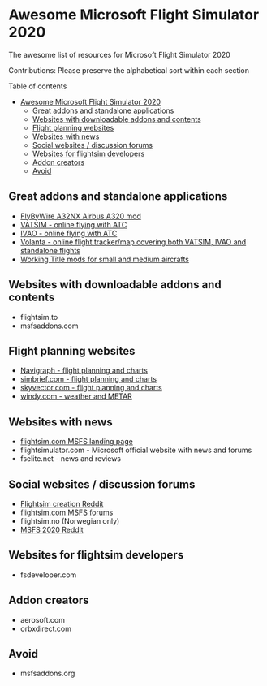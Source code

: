 # Awesome Microsoft Flight Simulator 2020
The awesome list of resources for Microsoft Flight Simulator 2020

Contributions: Please preserve the alphabetical sort within each section

Table of contents

- [Awesome Microsoft Flight Simulator 2020](#awesome-microsoft-flight-simulator-2020)
  - [Great addons and standalone applications](#great-addons-and-standalone-applications)
  - [Websites with downloadable addons and contents](#websites-with-downloadable-addons-and-contents)
  - [Flight planning websites](#flight-planning-websites)
  - [Websites with news](#websites-with-news)
  - [Social websites / discussion forums](#social-websites--discussion-forums)
  - [Websites for flightsim developers](#websites-for-flightsim-developers)
  - [Addon creators](#addon-creators)
  - [Avoid](#avoid)

## Great addons and standalone applications

* [FlyByWire A32NX Airbus A320 mod](https://github.com/flybywiresim/a32nx)
* [VATSIM - online flying with ATC](https://vatsim.net)
* [IVAO - online flying with ATC](https://ivao.aero/)
* [Volanta - online flight tracker/map covering both VATSIM, IVAO and standalone flights](https://volanta.app/)
* [Working Title mods for small and medium aircrafts](https://github.com/Working-Title-MSFS-Mods/fspackages)

## Websites with downloadable addons and contents

* flightsim.to
* msfsaddons.com

## Flight planning websites

* [Navigraph - flight planning and charts](navigraph.com)
* [simbrief.com - flight planning and charts](simbrief.com)
* [skyvector.com - flight planning and charts](skyvector.com)
* [windy.com - weather and METAR](https://windy.com)

## Websites with news

* [flightsim.com MSFS landing page](https://www.flightsim.com/vbfs/content.php?20943-MSFS)
* flightsimulator.com - Microsoft official website with news and forums
* fselite.net - news and reviews

## Social websites / discussion forums

* [Flightsim creation Reddit](https://www.reddit.com/r/FS2020Creation/)
* [flightsim.com MSFS forums](https://www.flightsim.com/vbfs/forumdisplay.php?103-Microsoft-Flight-Simulator-2020)
* flightsim.no (Norwegian only)
* [MSFS 2020 Reddit](https://www.reddit.com/r/MicrosoftFlightSim/)

## Websites for flightsim developers

* fsdeveloper.com

## Addon creators

* aerosoft.com
* orbxdirect.com

## Avoid

* msfsaddons.org
